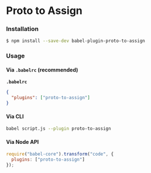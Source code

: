 # Proto to Assign

### Installation

```sh
$ npm install --save-dev babel-plugin-proto-to-assign
```

### Usage

#### Via `.babelrc` (recommended)

**`.babelrc`**

```json
{
  "plugins": ["proto-to-assign"]
}
```

#### Via CLI

```sh
babel script.js --plugin proto-to-assign
```

#### Via Node API

```js
require("babel-core").transform("code", {
  plugins: ["proto-to-assign"]
});
```
